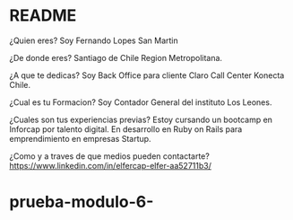 # README

¿Quien eres? Soy Fernando Lopes San Martin

¿De donde eres? Santiago de Chile Region Metropolitana.

¿A que te dedicas? Soy Back Office para cliente Claro Call Center Konecta Chile.

¿Cual es tu Formacion? Soy Contador General del instituto Los Leones.

¿Cuales son tus experiencias previas? Estoy cursando un bootcamp en Inforcap por talento digital. En desarrollo en Ruby on Rails para emprendimiento en empresas Startup.

¿Como y a traves de que medios pueden contactarte? https://www.linkedin.com/in/elfercap-elfer-aa52711b3/

# prueba-modulo-6-
